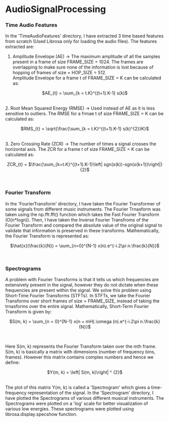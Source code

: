 # AudioSignalProcessing
### Time Audio Features
In the 'TimeAudioFeatures' directory, I have extracted 3 time based features from scratch (Used Librosa only for loading the audio files). The features extracted are:
1. Amplitude Envelope (AE) -> The maximum amplitude of all the samples present in a frame of size FRAME_SIZE = 1024. The frames are overlapping to make sure none of the information is lost because of hopping of frames of size = HOP_SIZE = 512.<br/> Amplitude Envelope for a frame t of FRAME_SIZE = K can be calculated as:<br/>
<p align="center"> $AE_{t}  =  \sum_{k = t.K}^{(t+1).K-1} s(k)$ </p> <br/>
2. Root Mean Squared Energy (RMSE) -> Used instead of AE as it is less sensitive to outliers. The RMSE for a frmae t of size FRAME_SIZE = K can be calculated as:<br/>
<p align="center"> $RMS_{t} = \sqrt{\frac{\sum_{k = t.K}^{(t+1).K-1} s(k)^{2}}K}$ </p><br/>
3. Zero Crossing Rate (ZCR) -> The number of times a signal crosses the horizontal axis. The ZCR for a frame t of size FRAME_SIZE = K can be calculated as: <br/>
<p align="center"> ZCR_{t} = $\frac{\sum_{k=t.K}^{(t+1).K-1}\left| sgn(s(k))-sgn(s(k+1))\right|}{2}$ </p><br/>

### Fourier Transform
In the 'FourierTransform' directory, I have taken the Fourier Transformer of some signals from different music instruments. The Fourier Trnasform was taken using the np.fft.fft() function which takes the Fast Fourier Transform (O(n*logn)). Then, I have taken the Inverse Fourier Transfroms of the Fourier Transform and compared the absolute value of the original signal to validate that information is preserved in these transforms. 
Mathematically, the Fourier Transform is represented as: <br/>
<p align="center">$\hat{x}(\frac{k}{N}) = \sum_{n=0}^{N-1} x(n).e^{-i.2\pi n.\frac{k}{N}}$</p><br/>

### Spectrograms
A problem with Fourier Transforms is that it tells us which frequencies are extensively present in the signal, however they do not dictate when these frequencies are present within the signal. We solve this problem using Short-Time Fourier Transforms (STFTs). In STFTs, we take the Fourier Transforms over short frames of size = FRAME_SIZE, instead of taking the trnasforms over the entire signal. Mathematically, Short-Term Fourier Transform is given by: <br/>
<p align="center">$S(m, k) = \sum_{n = 0}^{N-1} x(n + mH).\omega (n).e^{-i.2\pi n.\frac{k}{N}}$</p><br/>

Here S(m, k) represents the Fourier Transform taken over the mth frame. S(m, k) is basically a matrix with dimensions (number of frequency bins, frames). However this matrix contains complex numbers and hence we define: <br/>

<p align="center">$Y(m, k) = \left| S(m, k)\right| ^ {2}$</p><br/>
The plot of this matrix Y(m, k) is called a 'Spectrogram' which gives a time-frequency representation of the signal. In the 'Spectrogram' directory, I have plotted the Spectrograms of various different musical instruments. The Spectrograms were plotted on a 'log' scale for better visualization of various low energies. These spectrograms were plotted using librosa.display.specshow function.

